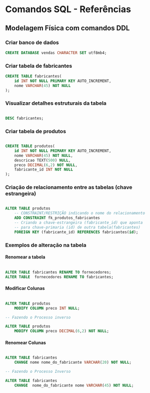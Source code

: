 # Comandos SQL - Referências

## Modelagem Física com comandos DDL

### Criar banco de dados

```sql
CREATE DATABASE vendas CHARACTER SET utf8mb4;
```

### Criar tabela de fabricantes

```sql
CREATE TABLE fabricantes(
    id INT NOT NULL PRiMARY KEY AUTO_INCREMENT,
    nome VARCHAR(45) NOT NULL
); 
```

### Visualizar detalhes estruturais da tabela

```sql

DESC fabricantes;

```


### Criar tabela de produtos

```sql

CREATE TABLE produtos(
    id INT NOT NULL PRIMARY KEY AUTO_INCREMENT,
    nome VARCHAR(45) NOT NULL,
    descricao TEXT(500) NULL,
    preco DECIMAL(6,2) NOT NULL,
    fabricante_id INT NOT NULL
);

```

### Criação de relacionamento entre as tabelas (chave estrangeira)

```sql

ALTER TABLE produtos
    -- CONSTRAINT/RESTRIÇÃO indicando o nome do relacionamento
    ADD CONSTRAINT fk_produtos_fabricantes
    -- Criando a chave-estrangeira (fabricante_id) que aponta
    -- para chave-primaria (id) de outra tabela(fabricantes)
    FOREIGN KEY (fabricante_id) REFERENCES fabricantes(id); 

```

### Exemplos de alteração na tabela 

#### Renomear a tabela
```sql

ALTER TABLE fabricantes RENAME TO fornecedores;
ALTER TABLE  fornecedores RENAME TO fabricantes;

```

#### Modificar Colunas

```sql

ALTER TABLE produtos
    MODIFY COLUMN preco INT NULL;

-- Fazendo o Processo inverso

ALTER TABLE produtos
    MODIFY COLUMN preco DECIMAL(6,2) NOT NULL;

```
#### Renomear Colunas

```sql

ALTER TABLE fabricantes
    CHANGE nome nome_do_fabricante VARCHAR(20) NOT NULL;

-- Fazendo o Processo Inverso

ALTER TABLE fabricantes
    CHANGE  nome_do_fabricante nome VARCHAR(45) NOT NULL;

```
<!-- ###
```sql
``` -->